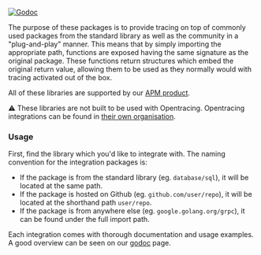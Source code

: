 [![Godoc](http://img.shields.io/badge/godoc-reference-blue.svg?style=flat)](https://godoc.org/github.com/meetcircle/dd-trace-go/contrib)

The purpose of these packages is to provide tracing on top of commonly used packages from the standard library as well as the 
community in a "plug-and-play" manner. This means that by simply importing the appropriate path, functions are exposed having
 the same signature as the original package. These functions return structures which embed the original return value, allowing 
them to be used as they normally would with tracing activated out of the box.

All of these libraries are supported by our [APM product](https://www.datadoghq.com/apm/).

:warning: These libraries are not built to be used with Opentracing. Opentracing integrations can be found in [their own organisation](https://github.com/opentracing-contrib/).

### Usage

First, find the library which you'd like to integrate with. The naming convention for the integration packages is:

* If the package is from the standard library (eg. `database/sql`), it will be located at the same path.
* If the package is hosted on Github (eg. `github.com/user/repo`), it will be located at the shorthand path `user/repo`.
* If the package is from anywhere else (eg. `google.golang.org/grpc`), it can be found under the full import path.

Each integration comes with thorough documentation and usage examples. A good overview can be seen on our 
[godoc](https://godoc.org/github.com/meetcircle/dd-trace-go/contrib) page.
